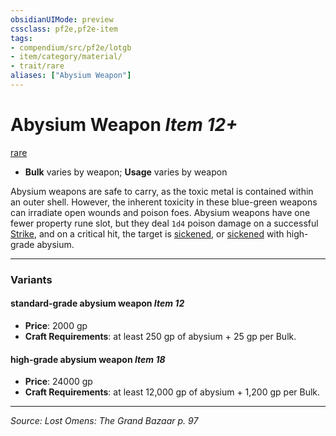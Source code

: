 ```yaml
---
obsidianUIMode: preview
cssclass: pf2e,pf2e-item
tags:
- compendium/src/pf2e/lotgb
- item/category/material/
- trait/rare
aliases: ["Abysium Weapon"]
---
```

# Abysium Weapon *Item 12+*  
[rare](rare.md "Rare Rarity Trait")  

- **Bulk** varies by weapon; **Usage** varies by weapon

Abysium weapons are safe to carry, as the toxic metal is contained within an outer shell. However, the inherent toxicity in these blue-green weapons can irradiate open wounds and poison foes. Abysium weapons have one fewer property rune slot, but they deal `1d4` poison damage on a successful [Strike](strike.md), and on a critical hit, the target is [sickened](conditions.md#Sickened), or [sickened](conditions.md#Sickened) with high-grade abysium.

---

### Variants

#### standard-grade abysium weapon *Item 12*

- **Price**: 2000 gp
- **Craft Requirements**: at least 250 gp of abysium + 25 gp per Bulk.

#### high-grade abysium weapon *Item 18*

- **Price**: 24000 gp
- **Craft Requirements**: at least 12,000 gp of abysium + 1,200 gp per Bulk.

---
*Source: Lost Omens: The Grand Bazaar p. 97*